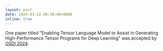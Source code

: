 ```yaml
---
layout: post
date: 2024-03-22 08:30:00+0800
inline: true
---
```


One paper titled "Enabling Tensor Language Model to Assist in Generating High-Performance Tensor Programs for Deep Learning" was accepted by [OSDI 2024](https://www.usenix.org/conference/osdi24).

